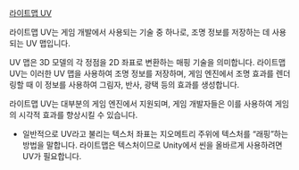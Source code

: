 [라이트맵 UV](https://docs.unity3d.com/kr/2021.3/Manual/LightingGiUvs.html)

라이트맵 UV는 게임 개발에서 사용되는 기술 중 하나로, 조명 정보를 저장하는 데 사용되는 UV 맵입니다.

UV 맵은 3D 모델의 각 정점을 2D 좌표로 변환하는 매핑 기술을 의미합니다. 라이트맵 UV는 이러한 UV 맵을 사용하여 조명 정보를 저장하며, 게임 엔진에서 조명 효과를 렌더링할 때 이 정보를 사용하여 그림자, 반사, 광택 등의 효과를 생성합니다.

라이트맵 UV는 대부분의 게임 엔진에서 지원되며, 게임 개발자들은 이를 사용하여 게임의 시각적 효과를 향상시킬 수 있습니다.

* 일반적으로 UV라고 불리는 텍스처 좌표는 지오메트리 주위에 텍스처를 “래핑”하는 방법을 말합니다. 라이트맵은 텍스처이므로 Unity에서 씬을 올바르게 사용하려면 UV가 필요합니다.